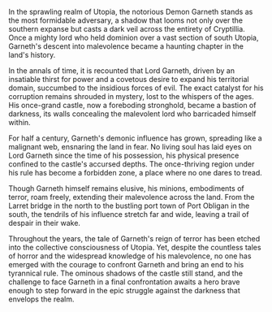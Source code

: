 In the sprawling realm of Utopia, the notorious Demon Garneth stands as the most formidable adversary, a shadow that looms not only over the southern expanse but casts a dark veil across the entirety of Cryptillia. Once a mighty lord who held dominion over a vast section of south Utopia, Garneth's descent into malevolence became a haunting chapter in the land's history.

In the annals of time, it is recounted that Lord Garneth, driven by an insatiable thirst for power and a covetous desire to expand his territorial domain, succumbed to the insidious forces of evil. The exact catalyst for his corruption remains shrouded in mystery, lost to the whispers of the ages. His once-grand castle, now a foreboding stronghold, became a bastion of darkness, its walls concealing the malevolent lord who barricaded himself within.

For half a century, Garneth's demonic influence has grown, spreading like a malignant web, ensnaring the land in fear. No living soul has laid eyes on Lord Garneth since the time of his possession, his physical presence confined to the castle's accursed depths. The once-thriving region under his rule has become a forbidden zone, a place where no one dares to tread.

Though Garneth himself remains elusive, his minions, embodiments of terror, roam freely, extending their malevolence across the land. From the Larret bridge in the north to the bustling port town of Port Obligan in the south, the tendrils of his influence stretch far and wide, leaving a trail of despair in their wake.

Throughout the years, the tale of Garneth's reign of terror has been etched into the collective consciousness of Utopia. Yet, despite the countless tales of horror and the widespread knowledge of his malevolence, no one has emerged with the courage to confront Garneth and bring an end to his tyrannical rule. The ominous shadows of the castle still stand, and the challenge to face Garneth in a final confrontation awaits a hero brave enough to step forward in the epic struggle against the darkness that envelops the realm.